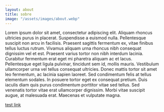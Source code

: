 ```yaml
---
layout: about
title: sobre
image: "/assets/images/about.webp"
---
```


Lorem ipsum dolor sit amet, consectetur adipiscing elit. Aliquam rhoncus ultricies purus in placerat. Suspendisse a euismod nulla. Pellentesque suscipit non arcu in facilisis. Praesent sagittis fermentum ex, vitae finibus tellus luctus rutrum. Vivamus aliquam urna rhoncus nibh consequat dignissim vel et est. Praesent varius tortor non nibh interdum lacinia. Curabitur fermentum erat eget mi pharetra aliquam ac et lacus. Pellentesque eget ligula pulvinar, tincidunt sem id, mollis mauris. Vestibulum ullamcorper urna vel tellus consequat ultricies. Donec mattis tortor sit amet leo fermentum, ac lacinia sapien laoreet. Sed condimentum felis at tellus elementum sodales. In posuere tortor eget ex consequat pretium. Duis iaculis diam quis purus condimentum porttitor vitae sed tellus. Sed venenatis tortor vitae erat ullamcorper dignissim. Morbi vitae suscipit augue, at malesuada erat. Maecenas et vulputate magna.

[test link](https://www.google.com)
